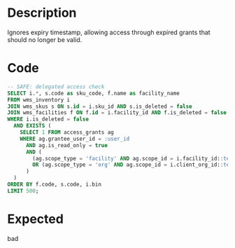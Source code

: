 # Description

Ignores expiry timestamp, allowing access through expired grants that should no longer be valid.

# Code

```sql
-- SAFE: delegated access check
SELECT i.*, s.code as sku_code, f.name as facility_name
FROM wms_inventory i
JOIN wms_skus s ON s.id = i.sku_id AND s.is_deleted = false
JOIN wms_facilities f ON f.id = i.facility_id AND f.is_deleted = false
WHERE i.is_deleted = false
  AND EXISTS (
    SELECT 1 FROM access_grants ag
    WHERE ag.grantee_user_id = :user_id
      AND ag.is_read_only = true
      AND (
        (ag.scope_type = 'facility' AND ag.scope_id = i.facility_id::text)
        OR (ag.scope_type = 'org' AND ag.scope_id = i.client_org_id::text)
      )
  )
ORDER BY f.code, s.code, i.bin
LIMIT 500;
```

# Expected

bad